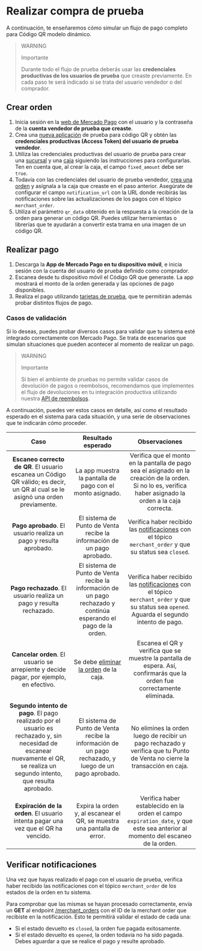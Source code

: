 # Realizar compra de prueba

A continuación, te enseñaremos cómo simular un flujo de pago completo para Código QR modelo dinámico.

> WARNING
>
> Importante
>
> Durante todo el flujo de prueba deberás usar las **credenciales productivas de los usuarios de prueba** que creaste previamente. En cada paso te será indicado si se trata del usuario vendedor o del comprador.

## Crear orden

1. Inicia sesión en la [web de Mercado Pago](https://www.mercadopago[FAKER][URL][DOMAIN]/developers/panel/app) con el usuario y la contraseña de la **cuenta vendedor de prueba que creaste**.
2. Crea una [nueva aplicación](/developers/es/docs/qr-code/additional-content/your-integrations/dashboard) de prueba para código QR y obtén las **credenciales productivas (Access Token) del usuario de prueba vendedor**.
3. Utiliza las credenciales productivas del usuario de prueba para crear una [sucursal](/developers/es/reference/stores/_users_user_id_stores/post) y una [caja](/developers/es/reference/pos/_pos/post) siguiendo las instrucciones para configurarlas. Ten en cuenta que, al crear la caja, el campo `fixed_amount` debe ser `true`. 
4. Todavía con las credenciales del usuario de prueba vendedor, [crea una orden](/developers/es/reference/qr-dynamic/_instore_orders_qr_seller_collectors_user_id_pos_external_pos_id_qrs/put) y asígnala a la caja que creaste en el paso anterior. Asegúrate de configurar el campo `notification_url` con  la URL donde recibirás las notificaciones sobre las actualizaciones de los pagos con el tópico `merchant_order`. 
5. Utiliza el parámetro `qr_data` obtenido en la respuesta a la creación de la orden para generar un código QR. Puedes utilizar herramientas o librerías que te ayudarán a convertir esta trama en una imagen de un código QR.


## Realizar pago

1. Descarga la **App de Mercado Pago en tu dispositivo móvil**, e inicia sesión con la cuenta del usuario de prueba definido como comprador.
2. Escanea desde tu dispositivo móvil el Código QR que generaste. La app mostrará el monto de la orden generada y las opciones de pago disponibles. 
3. Realiza el pago utilizando [tarjetas de prueba](/developers/es/docs/qr-code/additional-content/your-integrations/test/cards), que te permitirán además probar distintos flujos de pago. 

### Casos de validación

Si lo deseas, puedes probar diversos casos para validar que tu sistema esté integrado correctamente con Mercado Pago. Se trata de escenarios que simulan situaciones que pueden acontecer al momento de realizar un pago. 

> WARNING
>
> Importante
>
> Si bien el ambiente de pruebas no permite validar casos de devolución de pagos o reembolsos, recomendamos que implementes el flujo de devoluciones en tu integración productiva utilizando nuestra [API de reembolsos](/developers/es/reference/chargebacks/_payments_id_refunds/post).

A continuación, puedes ver estos casos en detalle, así como el resultado esperado en el sistema para cada situación, y una serie de observaciones que te indicarán cómo proceder.

| Caso | Resultado esperado | Observaciones |
|:---:|:---:|:---:|
| **Escaneo correcto de QR**. El usuario escanea un Código QR válido; es decir, un QR al cual se le asignó una orden previamente.  | La app muestra la pantalla de pago con el monto asignado. | Verifica que el monto en la pantalla de pago sea el asignado en la creación de la orden. Si no lo es, verifica haber asignado la orden a la caja correcta. |
| **Pago aprobado**. El usuario realiza un pago y resulta aprobado. | El sistema de Punto de Venta recibe la información de un pago aprobado. | Verifica haber recibido las [notificaciones](/developers/es/docs/qr-code/additional-content/your-integrations/notifications) con el tópico `merchant_order` y que su status sea `closed`. |
| **Pago rechazado**. El usuario realiza un pago y resulta rechazado. | El sistema de Punto de Venta recibe la información de un pago rechazado y continúa esperando el pago de la orden. | Verifica haber recibido las [notificaciones](/developers/es/docs/qr-code/additional-content/your-integrations/notifications) con el tópico `merchant_order` y que su status sea `opened`.  Aguarda el segundo intento de pago. |
| **Cancelar orden**. El usuario se arrepiente y decide pagar, por ejemplo, en efectivo. | Se debe [eliminar la orden](/developers/es/reference/instore_orders_v2/_instore_qr_seller_collectors_user_id_pos_external_pos_id_orders/delete) de la caja. | Escanea el QR y verifica que se muestre la pantalla de espera. Así, confirmarás que la orden fue correctamente eliminada. |
| **Segundo intento de pago**. El pago realizado por el usuario es rechazado y, sin necesidad de escanear nuevamente el QR, se realiza un segundo intento, que resulta aprobado. | El sistema de Punto de Venta recibe la información de un pago rechazado, y luego de un pago aprobado. | No elimines la orden luego de recibir un pago rechazado y verifica que tu Punto de Venta no cierre la transacción en caja. |
| **Expiración de la orden**. El usuario intenta pagar una vez que el QR ha vencido. | Expira la orden y, al escanear el QR, se muestra una pantalla de error. | Verifica haber establecido en la orden el campo `expiration_date`, y que este sea anterior al momento del escaneo de la orden. |


## Verificar notificaciones

Una vez que hayas realizado el pago con el usuario de prueba, verifica haber recibido las notificaciones con el tópico `merchant_order` de los estados de la orden en tu sistema. 

Para comprobar que las mismas se hayan procesado correctamente, envía un **GET** al endpoint [/merchant_orders](/developers/es/reference/merchant_orders/_merchant_orders_id/get) con el ID de la merchant order que recibiste en la notificación.  Esto te permitirá validar el estado de cada una:
 * Si el estado devuelto es `closed`, la orden fue pagada exitosamente.
 * Si el estado devuelto es `opened`, la orden todavía no ha sido pagada. Debes aguardar a que se realice el pago y resulte aprobado.  